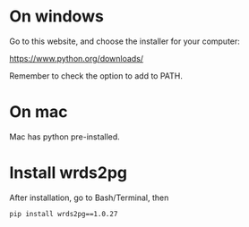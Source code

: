 # On windows

Go to this website, and choose the installer for your computer:

https://www.python.org/downloads/

Remember to check the option to add to PATH.

# On mac

Mac has python pre-installed. 

# Install wrds2pg

After installation, go to Bash/Terminal, then

```
pip install wrds2pg==1.0.27
```